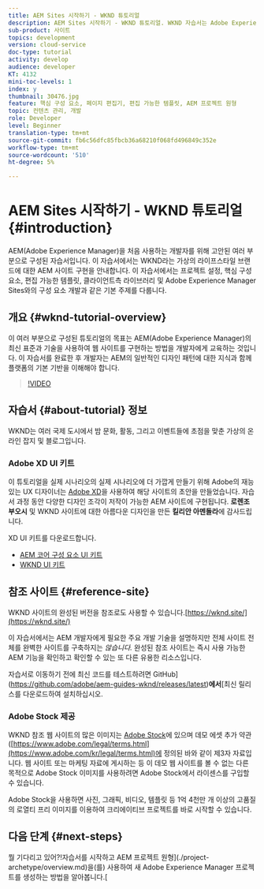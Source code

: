 ```yaml
---
title: AEM Sites 시작하기 - WKND 튜토리얼
description: AEM Sites 시작하기 - WKND 튜토리얼. WKND 자습서는 Adobe Experience Manager을 처음 사용하는 개발자를 위해 고안된 다양한 자습서입니다. 이 자습서에서는 가상 라이프스타일 브랜드 WKND를 위한 AEM 사이트 구현을 안내합니다. 이 자습서에서는 프로젝트 설정, 전문가 원형, 핵심 구성 요소, 편집 가능한 템플릿, 클라이언트 라이브러리 및 구성 요소 개발과 같은 기본 주제를 다룹니다.
sub-product: 사이트
topics: development
version: cloud-service
doc-type: tutorial
activity: develop
audience: developer
KT: 4132
mini-toc-levels: 1
index: y
thumbnail: 30476.jpg
feature: 핵심 구성 요소, 페이지 편집기, 편집 가능한 템플릿, AEM 프로젝트 원형
topic: 컨텐츠 관리, 개발
role: Developer
level: Beginner
translation-type: tm+mt
source-git-commit: fb6c56dfc85fbcb36a68210f068fd496849c352e
workflow-type: tm+mt
source-wordcount: '510'
ht-degree: 5%

---
```



# AEM Sites 시작하기 - WKND 튜토리얼 {#introduction}

AEM(Adobe Experience Manager)을 처음 사용하는 개발자를 위해 고안된 여러 부분으로 구성된 자습서입니다. 이 자습서에서는 WKND라는 가상의 라이프스타일 브랜드에 대한 AEM 사이트 구현을 안내합니다. 이 자습서에서는 프로젝트 설정, 핵심 구성 요소, 편집 가능한 템플릿, 클라이언트측 라이브러리 및 Adobe Experience Manager Sites와의 구성 요소 개발과 같은 기본 주제를 다룹니다.

## 개요 {#wknd-tutorial-overview}

이 여러 부분으로 구성된 튜토리얼의 목표는 AEM(Adobe Experience Manager)의 최신 표준과 기술을 사용하여 웹 사이트를 구현하는 방법을 개발자에게 교육하는 것입니다. 이 자습서를 완료한 후 개발자는 AEM의 일반적인 디자인 패턴에 대한 지식과 함께 플랫폼의 기본 기반을 이해해야 합니다.

>[!VIDEO](https://video.tv.adobe.com/v/30476?quality=12&learn=on)

## 자습서 {#about-tutorial} 정보

WKND는 여러 국제 도시에서 밤 문화, 활동, 그리고 이벤트들에 초점을 맞춘 가상의 온라인 잡지 및 블로그입니다.

### Adobe XD UI 키트

이 튜토리얼을 실제 시나리오의 실제 시나리오에 더 가깝게 만들기 위해 Adobe의 재능 있는 UX 디자이너는 [Adobe XD](https://www.adobe.com/products/xd.html)을 사용하여 해당 사이트의 초안을 만들었습니다. 자습서 과정 동안 다양한 디자인 조각이 저작이 가능한 AEM 사이트에 구현됩니다. **로렌조 부오시** 및 WKND 사이트에 대한 아름다운 디자인을 만든 **킬리안 아멘돌라**&#x200B;에 감사드립니다.

XD UI 키트를 다운로드합니다.

* [AEM 코어 구성 요소 UI 키트](assets/overview/AEM-CoreComponents-UI-Kit.xd)
* [WKND UI 키트](https://github.com/adobe/aem-guides-wknd/releases/download/aem-guides-wknd-0.0.2/AEM_UI-kit-WKND.xd)

## 참조 사이트 {#reference-site}

WKND 사이트의 완성된 버전을 참조로도 사용할 수 있습니다.[https://wknd.site/](https://wknd.site/)

이 자습서에서는 AEM 개발자에게 필요한 주요 개발 기술을 설명하지만 전체 사이트 전체를 완벽한 사이트를 구축하지는 *않습니다.* 완성된 참조 사이트는 즉시 사용 가능한 AEM 기능을 확인하고 확인할 수 있는 또 다른 유용한 리소스입니다.

자습서로 이동하기 전에 최신 코드를 테스트하려면 GitHub](https://github.com/adobe/aem-guides-wknd/releases/latest)**에서**[&#x200B;최신 릴리스를 다운로드하여 설치하십시오.

### Adobe Stock 제공

WKND 참조 웹 사이트의 많은 이미지는 [Adobe Stock](https://stock.adobe.com/)에 있으며 데모 에셋 추가 약관([https://www.adobe.com/legal/terms.html](https://www.adobe.com/kr/legal/terms.html)에 정의된 바와 같이 제3자 자료입니다. 웹 사이트 또는 마케팅 자료에 게시하는 등 이 데모 웹 사이트를 볼 수 없는 다른 목적으로 Adobe Stock 이미지를 사용하려면 Adobe Stock에서 라이센스를 구입할 수 있습니다.

Adobe Stock을 사용하면 사진, 그래픽, 비디오, 템플릿 등 1억 4천만 개 이상의 고품질의 로열티 프리 이미지를 이용하여 크리에이티브 프로젝트를 바로 시작할 수 있습니다.

## 다음 단계 {#next-steps}

뭘 기다리고 있어?!자습서를 시작하고 AEM 프로젝트 원형](./project-archetype/overview.md)을(를) 사용하여 새 Adobe Experience Manager 프로젝트를 생성하는 방법을 알아봅니다.[
